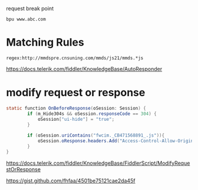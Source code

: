 request break point

```
bpu www.abc.com
```

# Matching Rules

```
regex:http://mmdspre.cnsuning.com/mmds/js21/mmds.*js
```

https://docs.telerik.com/fiddler/KnowledgeBase/AutoResponder

# modify request or response

```java
static function OnBeforeResponse(oSession: Session) {
        if (m_Hide304s && oSession.responseCode == 304) {
            oSession["ui-hide"] = "true";
        }
		
		if (oSession.uriContains("fwcim._CB471568891_.js")){
			oSession.oResponse.headers.Add("Access-Control-Allow-Origin", "*");	
		}
}
```

https://docs.telerik.com/fiddler/KnowledgeBase/FiddlerScript/ModifyRequestOrResponse

https://gist.github.com/fhfaa/4501be75121cae2da45f

